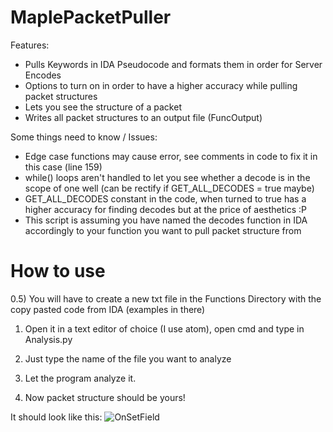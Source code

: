 # MaplePacketPuller

Features:
 - Pulls Keywords in IDA Pseudocode and formats them in order for Server Encodes
 - Options to turn on in order to have a higher accuracy while pulling packet structures
 - Lets you see the structure of a packet
 - Writes all packet structures to an output file (FuncOutput)
 
Some things need to know / Issues:
  - Edge case functions may cause error, see comments in code to fix it in this case (line 159)
  - while() loops aren't handled to let you see whether a decode is in the scope of one well (can be rectify if GET_ALL_DECODES = true maybe)
  - GET_ALL_DECODES constant in the code, when turned to true has a higher accuracy for finding decodes but at the price of aesthetics :P
  - This script is assuming you have named the decodes function in IDA accordingly to your function you want to pull packet structure from

<h1> How to use</h1>
 0.5) You will have to create a new txt file in the Functions Directory with the copy pasted code from IDA (examples in there)
 
 1. Open it in a text editor of choice (I use atom), open cmd and type in Analysis.py
 
 2. Just type the name of the file you want to analyze
 
 3. Let the program analyze it.
 
 4. Now packet structure should be yours!
  

 It should look like this:
 ![OnSetField](https://media.discordapp.net/attachments/746519006961336370/755117561024086036/061591b5c3d0f4a3247f9367b91b9843.png)
